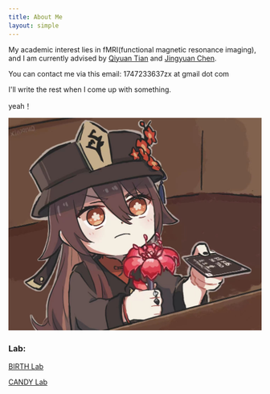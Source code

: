 ```yaml
---
title: About Me
layout: simple
---
```

My academic interest lies in fMRI(functional magnetic resonance imaging), and I am currently advised by [Qiyuan Tian](https://www.med.tsinghua.edu.cn/info/1357/4249.htm) and [Jingyuan Chen](https://sites.google.com/view/jingyuan-e-chen/about).

You can contact me via this email: 1747233637zx at gmail dot com

I'll write the rest when I come up with something.

yeah！

<div  align="center"> 
<img src="/assets/img/hutao.jpg??height=288&width=420&top_left_y=596&top_left_x=1357" style="zoom:75%">
</div>

### Lab:

[BIRTH Lab](https://birthlab.github.io/)

[CANDY Lab](https://jechenlab.com/)
